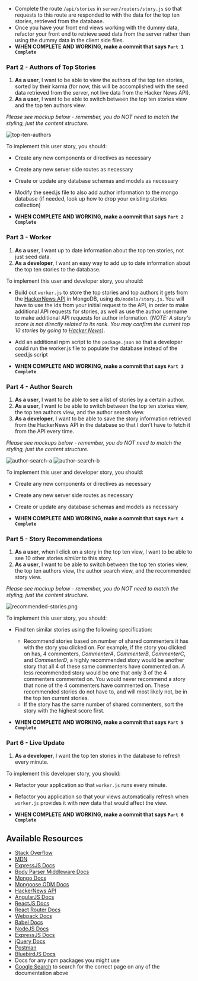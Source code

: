 <!-- # HackedNews

## Copyright

&copy; 2018 Hack Reactor.  This material is copyrighted by Hack Reactor and may not be distributed to the public

## Prompt

You will be creating a full-stack application to display analytics about [HackerNews](https://news.ycombinator.com/) and its users. In order to do this you will be interacting with the [HackerNews API](https://github.com/HackerNews/API) using a worker process, and storing data from your calls to the API in MongoDB, using the [Mongoose ODM](http://mongoosejs.com/). Your front end will display views created from data in the database. You will have the choice of using either [AngularJS](https://angularjs.org/) or [ReactJS](https://facebook.github.io/react/), and will serve your application with a [NodeJS](https://nodejs.org/) web server, using [ExpressJS](https://expressjs.com/).

NAME WHICH FRONT END FRAMEWORK YOU WILL BE USING FOR THE ASSESSMENT HERE:
* *[AngularJS or ReactJS]*:
ReactJS

HOW TO START THIS APP
* *[Modify this section to tell graders how to start your app]*

By design, this assessment contains more work than you will be able to complete in a day, so don't be concerned about not completing all of the features below. Rather, please work on the following features **in order**, moving on to the next feature only after the one you are working on is complete. **Please commit WORKING code early and often**. In addition, after each step, please follow the guidelines for a commit message.

### Part 1 - Top Ten Stories

1. **As a user**, I want to be able to view the Top Ten Stories on Hacker News (for now, this will be accomplished with the dummy data provided, not live data from the Hacker News API).

*Please see mockup below - remember, you do NOT need to match the styling, just the content structure.*

![top-ten-stories](top-ten-stories.png)

To implement this user story, you should:

* Serve your application from the provided ExpressJS web server.
* If using Angular:
  * Use the existing code in the `angular-client` directory and the dummy data to build the `topTenList` view in `angular-client/templates/topTenList.html`.
  * Start your application with the command `npm start`.
* If using React:
  * Use the existing code in the `react-client` directory and the dummy data to build the `topTen` view in `react-client/src/components/topTen.jsx`. You may also need to modify `react-client/src/index.jsx`.
  * Start your application with two commands `npm start` and `npm run dev-react` in two separate terminal tabs. For more information about webpack, read the comments in `webpack.config.js` or take a look at [the Webpack Docs](https://webpack.github.io/docs/). 
* Write a script that would add the dummy data to your database when `npm run seed-database` is run from the command line. Check out the `package.json` file to see what this command does. When you have this working, run the command so that your database is populated. -->
* Complete the route `/api/stories` in `server/routers/story.js` so that requests to this route are responded to with the data for the top ten stories, retrieved from the database.
* Once you have your front end views working with the dummy data, refactor your front end to retrieve  seed data from the server rather than using the dummy data in the client side files.
* **WHEN COMPLETE AND WORKING, make a commit that says `Part 1 Complete`**










### Part 2 - Authors of Top Stories

1. **As a user**, I want to be able to view the authors of the top ten stories, sorted by their karma (for now, this will be accomplished with the seed data retrieved from the server, not live data from the Hacker News API).
1. **As a user**, I want to be able to switch between the top ten stories view and the top ten authors view.

*Please see mockup below - remember, you do NOT need to match the styling, just the content structure.*

![top-ten-authors](top-ten-story-authors.png)

To implement this user story, you should:
* Create any new components or directives as necessary
* Create any new server side routes as necessary
* Create or update any database schemas and models as necessary
* Modify the seed.js file to also add author information to the mongo database (if needed, look up how to drop your existing stories collection)

* **WHEN COMPLETE AND WORKING, make a commit that says `Part 2 Complete`**



### Part 3 - Worker

1. **As a user**, I want up to date information about the top ten stories, not just seed data.
1. **As a developer**, I want an easy way to add up to date information about the top ten stories to the database.

To implement this user and developer story, you should:

* Build out `worker.js` to store the top stories and top authors it gets from the [HackerNews API](https://github.com/HackerNews/API) in MongoDB, using `db/models/story.js`. You will have to use the ids from your initial request to the API, in order to make additional API requests for stories, as well as use the author username to make additional API requests for author information. (*NOTE: A story's score is not directly related to its rank. You may confirm the current top 10 stories by going to [Hacker News](https://news.ycombinator.com/)*).
* Add an additional npm script to the `package.json` so that a developer could run the worker.js file to populate the database instead of the seed.js script

* **WHEN COMPLETE AND WORKING, make a commit that says `Part 3 Complete`**


### Part 4 - Author Search

1. **As a user**, I want to be able to see a list of stories by a certain author.
1. **As a user**, I want to be able to switch between the top ten stories view, the top ten authors view, and the author search view.
1. **As a developer**, I want to be able to save the story information retrieved from the HackerNews API in the database so that I don't have to fetch it from the API every time.


*Please see mockups below - remember, you do NOT need to match the styling, just the content structure.*

![author-search-a](author-search-a.png)
![author-search-b](author-search-b.png)

To implement this user and developer story, you should:
* Create any new components or directives as necessary
* Create any new server side routes as necessary
* Create or update any database schemas and models as necessary

* **WHEN COMPLETE AND WORKING, make a commit that says `Part 4 Complete`**

### Part 5 - Story Recommendations

1. **As a user**, when I click on a story in the top ten view, I want to be able to see 10 other stories _similar_ to this story.
1. **As a user**, I want to be able to switch between the top ten stories view, the top ten authors view, the author search view, and the recommended story view.

*Please see mockup below - remember, you do NOT need to match the styling, just the content structure.*

![recommended-stories.png](recommended-stories.png)

To implement this user story, you should:
* Find ten similar stories using the following specification:
  * Recommend stories based on number of shared commenters it has with the story you clicked on. For example, if the story you clicked on has, 4 commenters, *CommenterA*, *CommenterB*, *CommenterC*, and *CommenterD*, a highly recommended story would be another story that all 4 of these same commenters have commented on. A less recommended story would be one that only 3 of the 4 commenters commented on. You would never recommend a story that none of the 4 commenters have commented on. These recommended stories do not have to, and will most likely not, be in the top ten current stories.
  * If the story has the same number of shared commenters, sort the story with the highest score first.

* **WHEN COMPLETE AND WORKING, make a commit that says `Part 5 Complete`**


### Part 6 - Live Update

1. **As a developer**, I want the top ten stories in the database to refresh every minute.

To implement this developer story, you should:
* Refactor your application so that `worker.js` runs every minute.
* Refactor you application so that your views automatically refresh when `worker.js` provides it with new data that would affect the view.

* **WHEN COMPLETE AND WORKING, make a commit that says `Part 6 Complete`**


## Available Resources

* [Stack Overflow](http://stackoverflow.com/)
* [MDN](https://developer.mozilla.org/)
* [ExpressJS Docs](https://expressjs.com/)
* [Body Parser Middleware Docs](https://github.com/expressjs/body-parser)
* [Mongo Docs](https://www.mongodb.com/)
* [Mongoose ODM Docs](http://mongoosejs.com/)
* [HackerNews API](https://github.com/HackerNews/API)
* [AngularJS Docs](https://angularjs.org/)
* [ReactJS Docs](https://facebook.github.io/react/)
* [React Router Docs](https://github.com/ReactTraining/react-router/tree/master/docs)
* [Webpack Docs](https://webpack.github.io/docs/)
* [Babel Docs](https://babeljs.io/docs/setup/)
* [NodeJS Docs](https://nodejs.org/)
* [ExpressJS Docs](https://expressjs.com/)
* [jQuery Docs](https://jquery.com/)
* [Postman](https://www.getpostman.com/)
* [BluebirdJS Docs](http://bluebirdjs.com/)
* Docs for any npm packages you might use
* [Google Search](https://google.com) to search for the correct page on any of the documentation above
